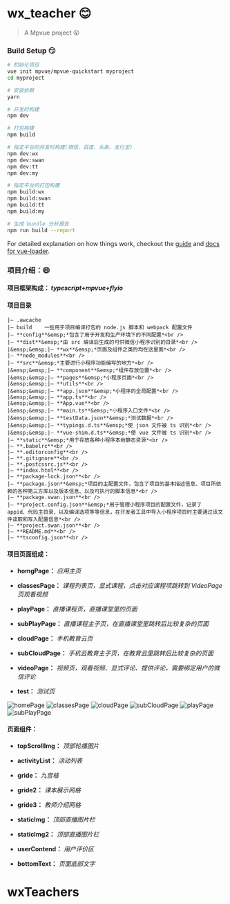# wx_teacher :blush:

> A Mpvue project :open_mouth:

### Build Setup :smirk:

``` bash
# 初始化项目
vue init mpvue/mpvue-quickstart myproject
cd myproject

# 安装依赖
yarn

# 开发时构建
npm dev

# 打包构建
npm build

# 指定平台的开发时构建(微信、百度、头条、支付宝)
npm dev:wx
npm dev:swan
npm dev:tt
npm dev:my

# 指定平台的打包构建
npm build:wx
npm build:swan
npm build:tt
npm build:my

# 生成 bundle 分析报告
npm run build --report
```

For detailed explanation on how things work, checkout the [guide](http://vuejs-templates.github.io/webpack/) and [docs for vue-loader](http://vuejs.github.io/vue-loader).

### 项目介绍：:smile:

#### 项目框架构成： *typescript+mpvue+flyio*

#### 项目目录

``` text
|— .awcache
|— build    一些用于项目编译打包的 node.js 脚本和 webpack 配置文件
|— **config**&emsp;*包含了用于开发和生产环境下的不同配置*<br />
|— **dist**&emsp;*由 src 编译后生成的可供微信小程序识别的目录*<br />
|&emsp;&emsp;|— **wx**&emsp;*页面及组件之类的均在这里面*<br />
|— **node_modules**<br />
|— **src**&emsp;*主要进行小程序功能编写的地方*<br />
|&emsp;&emsp;|— **component**&emsp;*组件存放位置*<br />
|&emsp;&emsp;|— **pages**&emsp;*小程序页面*<br />
|&emsp;&emsp;|— **utils**<br />
|&emsp;&emsp;|— **app.json**&emsp;*小程序的全局配置*<br />
|&emsp;&emsp;|— **app.ts**<br />
|&emsp;&emsp;|— **App.vue**<br />
|&emsp;&emsp;|— **main.ts**&emsp;*小程序入口文件*<br />
|&emsp;&emsp;|— **testData.json**&emsp;*测试数据*<br />
|&emsp;&emsp;|— **typings.d.ts**&emsp;*使 json 文件被 ts 识别*<br />
|&emsp;&emsp;|— **vue-shim.d.ts**&emsp;*使 vue 文件被 ts 识别*<br />
|— **static**&emsp;*用于存放各种小程序本地静态资源*<br />
|— **.babelrc**<br />
|— **.editorconfig**<br />
|— **.gitignore**<br />
|— **.postcssrc.js**<br />
|— **index.html**<br />
|— **package-lock.json**<br />
|— **package.json**&emsp;*项目的主配置文件，包含了项目的基本描述信息、项目所依赖的各种第三方库以及版本信息、以及可执行的脚本信息*<br />
|— **package.swan.json**<br />
|— **project.config.json**&emsp;*用于管理小程序项目的配置文件，记录了 appid、代码主目录、以及编译选项等等信息，在开发者工具中导入小程序项目时主要通过该文件读取和写入配置信息*<br />
|— **project.swan.json**<br />
|— **README.md**<br />
|— **tsconfig.json**<br />
```

#### 项目页面组成：

- **homgPage：** *应用主页*

- **classesPage：** *课程列表页，显式课程，点击对应课程项跳转到 VideoPage 页观看视频*

- **playPage：** *直播课程页，直播课堂里的页面*

- **subPlayPage：** *直播课程主子页，在直播课堂里跳转后比较复杂的页面*

- **cloudPage：** *手机教育云页*

- **subCloudPage：** *手机云教育主子页，在教育云里跳转后比较复杂的页面*

- **videoPage：** *视频页，观看视频、显式评论、提供评论，需要绑定用户的微信评论*

- **test：** *测试页*

![homePage](https://images.cnblogs.com/cnblogs_com/lemonyam/1433359/o_191120094758homePage.png)
![classesPage](https://images.cnblogs.com/cnblogs_com/lemonyam/1433359/o_191120094812classesPage.png)
![cloudPage](https://images.cnblogs.com/cnblogs_com/lemonyam/1433359/o_191120094817cloudPage.png)
![subCloudPage](https://images.cnblogs.com/cnblogs_com/lemonyam/1433359/o_191120094832subCloudPage.png)
![playPage](https://images.cnblogs.com/cnblogs_com/lemonyam/1433359/o_191120094826playPage.png)
![subPlayPage](https://images.cnblogs.com/cnblogs_com/lemonyam/1433359/o_191120094839subPlayPage.png)

#### 页面组件：

- **topScrollImg：** *顶部轮播图片*

- **activityList：** *活动列表*

- **gride：** *九宫格*

- **gride2：** *课本展示网格*

- **gride3：** *教师介绍网格*

- **staticImg：** *顶部直播图片栏*

- **staticImg2：** *顶部直播图片栏*

- **userContend：** *用户评价区*

- **bottomText：** *页面底部文字*

# wxTeachers
